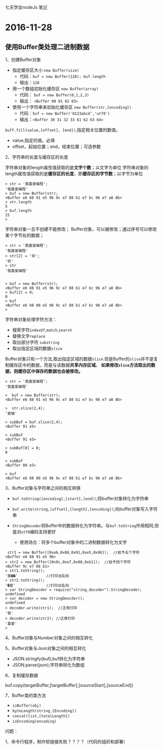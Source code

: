 七天学会nodeJs 笔记


# 2016-11-28

## 使用Buffer类处理二进制数据

1、创建Buffer对象

 + 指定缓存区大小 `new Buffer(size)` 
    - 代码：`buf = new Buffer(128); buf.length`
    - 输出：`128`  
 + 用一个数组初始化缓存区 `new Buffer(array)`
    - 代码： `buf = new Buffer(0,1,2,3)`
    - 输出： `<Buffer 00 01 02 03>`
 + 使用一个字符串来初始化缓存区 `new Buffer(str,[encoding])`
    - 代码：`buf = new Buffer('0123abcd','utf8')`
    - 输出：`<Buffer 30 31 32 33 61 62 63 64>`

 `buff.fill(value,[offset], [end])`,指定相关位置的数值。  

  + value,指定的值。必填
  + offset，起始位置；end，结束位置；可选参数


2、字符串的长度与缓存区的长度

字符串对象的length属性值获取的是**文字个数**；以文字为单位
字符串对象的length属性值获取的是**缓存区的长度**，即**缓存区的字节数**；以字节为单位

```
> str = '我喜爱编程';
'我喜爱编程'
> buf = new Buffer(str);
<Buffer e6 88 91 e5 96 9c e7 88 b1 e7 bc 96 e7 a8 8b>
> str.length
5
> buf.length
15
> 

```


字符串对象一旦不创建不能修改；
Buffer对象，可以被修改；通过序号可以修改某个字节处的数据；

```
> str = '我喜爱编程';
'我喜爱编程'
> str[2] = '欢';
'欢'
> str
'我喜爱编程'


> buf = new Buffer(str);
<Buffer e6 88 91 e5 96 9c e7 88 b1 e7 bc 96 e7 a8 8b>
> buf[2] = 0;
0
> buf
<Buffer e6 88 00 e5 96 9c e7 88 b1 e7 bc 96 e7 a8 8b>
> 

```


字符串对象处理字符方法：

+  搜索字符`indexOf`,`match`,`search`
+ 替换文字`replace`
+ 取出部分字符 `substring`
+ 取出指定区域的数据`slice`

Buffer对象只有一个方法,取出指定区域的数据`slice`.但是Buffer的`slice`并不是复制缓存区中的数据，而是与该数据**共享内存区域**。
**如果修改`slice`方法取出的数据，则缓存区中保存的数据也会被修改。**

```
> str = '我喜爱编程';
'我喜爱编程'

>  buf = new Buffer(str);
<Buffer e6 88 91 e5 96 9c e7 88 b1 e7 bc 96 e7 a8 8b>

>  str.slice(2,4);
'爱编'

> subBuf = buf.slice(2,4);
<Buffer 91 e5>

> subBuf
<Buffer 91 e5>

> subBuf[0] = 0;
0

> subBuf
<Buffer 00 e5>

> buf
<Buffer e6 88 00 e5 96 9c e7 88 b1 e7 bc 96 e7 a8 8b>

```

3、Buffer对象与字符串之间的相互转换

 + `buf.toString([encoding],[start],[end])`;将buffer对象转化为字符串
 + `buf.write(string,[offset],[length],[encoding])`;向buffer对象写入字符串
 + `StringDecoder`将Buffer中的数据转化为字符串。与`buf.toString`作用相同,但是对`utf8`编码支持更好
 
   - 使用场合：将多个buffer对象中的二进制数据转化为文字 
 
 ```
  str1 = new Buffer([0xe6,0x88,0x91,0xe5,0x96]);  //给予五个字符
 <Buffer e6 88 91 e5 96>
 > str2 = new Buffer([0x9c,0xe7,0x88,0xb1]);  //给予四个字符
 <Buffer 9c e7 88 b1>
 > str1.toString();
 '我��'             //打印出乱码
 > str2.toString();
 '�爱'              //打印出乱码
> var StringDeocder = require("string_decoder").StringDecoder;
undefined
> var decoder = new StringDeocder();
undefined
> decoder.write(str1);  //正常打印
'我'
> decoder.write(str2); //正常打印
'喜爱'
> 

 ```


4、Buffer对象与Number对象之间的相互转化



5、Buffer对象与Json对象之间的相互转化

+ JSON.stringfy(buf);buf转化为字符串
+ JSON.parse(json);字符串转化为数组

6、复制缓存数据

buf.copy(targetBuffer,[targetBuffer],[sourceStart],[sourceEnd])

7、Buffer类的类方法

+ `isBuffer(obj)`
+ `byteLength(string,[Encoding])`
+ `concat(list,[totalLength])`
+ `isEncoding(encoding)`


问题：

1、命令行程序，制作软链接失败？？？？（代码的组织和部署）


